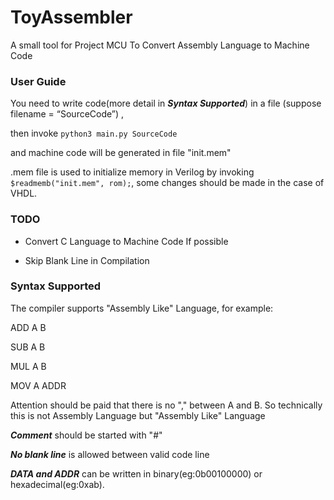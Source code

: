 # ToyAssembler
A small tool for Project MCU
To Convert Assembly Language to Machine Code

### User Guide

You need to write code(more detail in ***Syntax Supported***) in a file (suppose filename = “SourceCode”) , 

then invoke `python3 main.py SourceCode`

and machine code will be generated in file "init.mem"

.mem file is used to initialize memory in Verilog by invoking `$readmemb("init.mem", rom);`, some changes should be made in the case of VHDL. 

### TODO

- Convert C Language to Machine Code If possible 

- Skip Blank Line in Compilation

### Syntax Supported

The compiler supports "Assembly Like" Language,
for example:

ADD A B 

SUB A B 

MUL A B 

MOV A ADDR

Attention should be paid that there is no "," between A and B. So technically this is not Assembly Language but "Assembly Like" Language

***Comment*** should be started with "#"

***No blank line*** is allowed between valid code line

***DATA and ADDR*** can be written in binary(eg:0b00100000) or hexadecimal(eg:0xab). 
